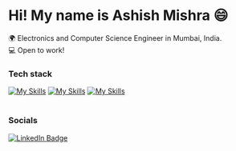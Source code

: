 Hi! My name is Ashish Mishra 😄
========================================================================================================================================

🌍 Electronics and Computer Science Engineer in Mumbai, India.
<br/>
💻  Open to work!
<br/>

### Tech stack

[![My Skills](https://skillicons.dev/icons?i=html,css,js)](https://skillicons.dev) [![My Skills](https://skillicons.dev/icons?i=py)](https://skillicons.dev) [![My Skills](https://skillicons.dev/icons?i=aws,mysql)](https://skillicons.dev)  
<br/>
### Socials

<div id="badges">
  <a href="https://www.linkedin.com/in/ashish-mishra-0ba996217/">
    <img src="https://img.shields.io/badge/LinkedIn-blue?style=for-the-badge&logo=linkedin&logoColor=white" alt="LinkedIn Badge"/>
  </a>
</div>
